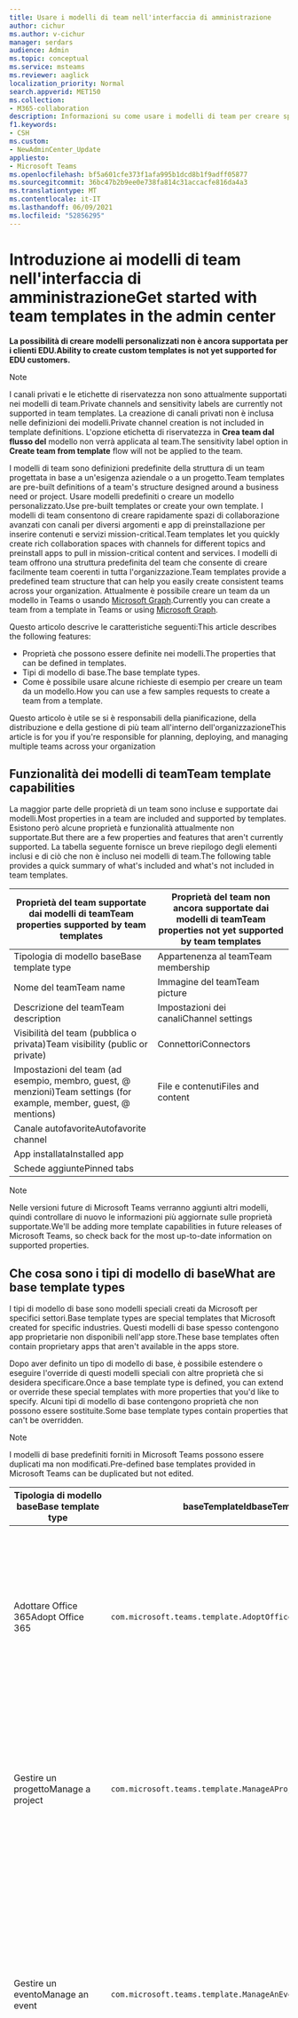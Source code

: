 ```yaml
---
title: Usare i modelli di team nell'interfaccia di amministrazione
author: cichur
ms.author: v-cichur
manager: serdars
audience: Admin
ms.topic: conceptual
ms.service: msteams
ms.reviewer: aaglick
localization_priority: Normal
search.appverid: MET150
ms.collection:
- M365-collaboration
description: Informazioni su come usare i modelli di team per creare spazi di collaborazione con canali per diversi argomenti usando modelli preinstallati.
f1.keywords:
- CSH
ms.custom:
- NewAdminCenter_Update
appliesto:
- Microsoft Teams
ms.openlocfilehash: bf5a601cfe373f1afa995b1dcd8b1f9adff05877
ms.sourcegitcommit: 36bc47b2b9ee0e738fa814c31accacfe816da4a3
ms.translationtype: MT
ms.contentlocale: it-IT
ms.lasthandoff: 06/09/2021
ms.locfileid: "52856295"
---
```

# <a name="get-started-with-team-templates-in-the-admin-center"></a><span data-ttu-id="57a32-103">Introduzione ai modelli di team nell'interfaccia di amministrazione</span><span class="sxs-lookup"><span data-stu-id="57a32-103">Get started with team templates in the admin center</span></span>

<span data-ttu-id="57a32-104">**La possibilità di creare modelli personalizzati non è ancora supportata per i clienti EDU.**</span><span class="sxs-lookup"><span data-stu-id="57a32-104">**Ability to create custom templates is not yet supported for EDU customers.**</span></span>

> [!NOTE]
> <span data-ttu-id="57a32-105">I canali privati e le etichette di riservatezza non sono attualmente supportati nei modelli di team.</span><span class="sxs-lookup"><span data-stu-id="57a32-105">Private channels and sensitivity labels are currently not supported in team templates.</span></span> <span data-ttu-id="57a32-106">La creazione di canali privati non è inclusa nelle definizioni dei modelli.</span><span class="sxs-lookup"><span data-stu-id="57a32-106">Private channel creation is not included in template definitions.</span></span> <span data-ttu-id="57a32-107">L'opzione etichetta di riservatezza in **Crea team dal flusso del** modello non verrà applicata al team.</span><span class="sxs-lookup"><span data-stu-id="57a32-107">The sensitivity label option in **Create team from template** flow will not be applied to the team.</span></span>

<span data-ttu-id="57a32-108">I modelli di team sono definizioni predefinite della struttura di un team progettata in base a un'esigenza aziendale o a un progetto.</span><span class="sxs-lookup"><span data-stu-id="57a32-108">Team templates are pre-built definitions of a team's structure designed around a business need or project.</span></span> <span data-ttu-id="57a32-109">Usare modelli predefiniti o creare un modello personalizzato.</span><span class="sxs-lookup"><span data-stu-id="57a32-109">Use pre-built templates or create your own template.</span></span> <span data-ttu-id="57a32-110">I modelli di team consentono di creare rapidamente spazi di collaborazione avanzati con canali per diversi argomenti e app di preinstallazione per inserire contenuti e servizi mission-critical.</span><span class="sxs-lookup"><span data-stu-id="57a32-110">Team templates let you quickly create rich collaboration spaces with channels for different topics and preinstall apps to pull in mission-critical content and services.</span></span> <span data-ttu-id="57a32-111">I modelli di team offrono una struttura predefinita del team che consente di creare facilmente team coerenti in tutta l'organizzazione.</span><span class="sxs-lookup"><span data-stu-id="57a32-111">Team templates provide a predefined team structure that can help you easily create consistent teams across your organization.</span></span> <span data-ttu-id="57a32-112">Attualmente è possibile creare un team da un modello in Teams o usando [Microsoft Graph](get-started-with-teams-templates.md).</span><span class="sxs-lookup"><span data-stu-id="57a32-112">Currently you can create a team from a template in Teams or using [Microsoft Graph](get-started-with-teams-templates.md).</span></span>

<span data-ttu-id="57a32-113">Questo articolo descrive le caratteristiche seguenti:</span><span class="sxs-lookup"><span data-stu-id="57a32-113">This article describes the following features:</span></span>

- <span data-ttu-id="57a32-114">Proprietà che possono essere definite nei modelli.</span><span class="sxs-lookup"><span data-stu-id="57a32-114">The properties that can be defined in templates.</span></span>
- <span data-ttu-id="57a32-115">Tipi di modello di base.</span><span class="sxs-lookup"><span data-stu-id="57a32-115">The base template types.</span></span>
- <span data-ttu-id="57a32-116">Come è possibile usare alcune richieste di esempio per creare un team da un modello.</span><span class="sxs-lookup"><span data-stu-id="57a32-116">How you can use a few samples requests to create a team from a template.</span></span>

<span data-ttu-id="57a32-117">Questo articolo è utile se si è responsabili della pianificazione, della distribuzione e della gestione di più team all'interno dell'organizzazione</span><span class="sxs-lookup"><span data-stu-id="57a32-117">This article is for you if you're responsible for planning, deploying, and managing multiple teams across your organization</span></span>

## <a name="team-template-capabilities"></a><span data-ttu-id="57a32-118">Funzionalità dei modelli di team</span><span class="sxs-lookup"><span data-stu-id="57a32-118">Team template capabilities</span></span>

<span data-ttu-id="57a32-119">La maggior parte delle proprietà di un team sono incluse e supportate dai modelli.</span><span class="sxs-lookup"><span data-stu-id="57a32-119">Most properties in a team are included and supported by templates.</span></span> <span data-ttu-id="57a32-120">Esistono però alcune proprietà e funzionalità attualmente non supportate.</span><span class="sxs-lookup"><span data-stu-id="57a32-120">But there are a few properties and features that aren't currently supported.</span></span> <span data-ttu-id="57a32-121">La tabella seguente fornisce un breve riepilogo degli elementi inclusi e di ciò che non è incluso nei modelli di team.</span><span class="sxs-lookup"><span data-stu-id="57a32-121">The following table provides a quick summary of what's included and what's not included in team templates.</span></span>

| <span data-ttu-id="57a32-122">**Proprietà del team supportate dai modelli di team**</span><span class="sxs-lookup"><span data-stu-id="57a32-122">**Team properties supported by team templates**</span></span> | <span data-ttu-id="57a32-123">**Proprietà del team non ancora supportate dai modelli di team**</span><span class="sxs-lookup"><span data-stu-id="57a32-123">**Team properties not yet supported by team templates**</span></span> |
| ------------------------------------------------ | -------------------------------------------------------- |
| <span data-ttu-id="57a32-124">Tipologia di modello base</span><span class="sxs-lookup"><span data-stu-id="57a32-124">Base template type</span></span> | <span data-ttu-id="57a32-125">Appartenenza al team</span><span class="sxs-lookup"><span data-stu-id="57a32-125">Team membership</span></span> |
| <span data-ttu-id="57a32-126">Nome del team</span><span class="sxs-lookup"><span data-stu-id="57a32-126">Team name</span></span> | <span data-ttu-id="57a32-127">Immagine del team</span><span class="sxs-lookup"><span data-stu-id="57a32-127">Team picture</span></span> |
| <span data-ttu-id="57a32-128">Descrizione del team</span><span class="sxs-lookup"><span data-stu-id="57a32-128">Team description</span></span> | <span data-ttu-id="57a32-129">Impostazioni dei canali</span><span class="sxs-lookup"><span data-stu-id="57a32-129">Channel settings</span></span> |
| <span data-ttu-id="57a32-130">Visibilità del team (pubblica o privata)</span><span class="sxs-lookup"><span data-stu-id="57a32-130">Team visibility (public or private)</span></span> | <span data-ttu-id="57a32-131">Connettori</span><span class="sxs-lookup"><span data-stu-id="57a32-131">Connectors</span></span> |
| <span data-ttu-id="57a32-132">Impostazioni del team (ad esempio, membro, guest, @ menzioni)</span><span class="sxs-lookup"><span data-stu-id="57a32-132">Team settings (for example, member, guest, @ mentions)</span></span> | <span data-ttu-id="57a32-133">File e contenuti</span><span class="sxs-lookup"><span data-stu-id="57a32-133">Files and content</span></span> |
| <span data-ttu-id="57a32-134">Canale autofavorite</span><span class="sxs-lookup"><span data-stu-id="57a32-134">Autofavorite channel</span></span> | |
| <span data-ttu-id="57a32-135">App installata</span><span class="sxs-lookup"><span data-stu-id="57a32-135">Installed app</span></span> | |
| <span data-ttu-id="57a32-136">Schede aggiunte</span><span class="sxs-lookup"><span data-stu-id="57a32-136">Pinned tabs</span></span> | |

> [!NOTE]
> <span data-ttu-id="57a32-137">Nelle versioni future di Microsoft Teams verranno aggiunti altri modelli, quindi controllare di nuovo le informazioni più aggiornate sulle proprietà supportate.</span><span class="sxs-lookup"><span data-stu-id="57a32-137">We'll be adding more template capabilities in future releases of Microsoft Teams, so check back for the most up-to-date information on supported properties.</span></span>

## <a name="what-are-base-template-types"></a><span data-ttu-id="57a32-138">Che cosa sono i tipi di modello di base</span><span class="sxs-lookup"><span data-stu-id="57a32-138">What are base template types</span></span>

<span data-ttu-id="57a32-139">I tipi di modello di base sono modelli speciali creati da Microsoft per specifici settori.</span><span class="sxs-lookup"><span data-stu-id="57a32-139">Base template types are special templates that Microsoft created for specific industries.</span></span> <span data-ttu-id="57a32-140">Questi modelli di base spesso contengono app proprietarie non disponibili nell'app store.</span><span class="sxs-lookup"><span data-stu-id="57a32-140">These base templates often contain proprietary apps that aren't available in the apps store.</span></span>

<span data-ttu-id="57a32-141">Dopo aver definito un tipo di modello di base, è possibile estendere o eseguire l'override di questi modelli speciali con altre proprietà che si desidera specificare.</span><span class="sxs-lookup"><span data-stu-id="57a32-141">Once a base template type is defined, you can extend or override these special templates with more properties that you'd like to specify.</span></span> <span data-ttu-id="57a32-142">Alcuni tipi di modello di base contengono proprietà che non possono essere sostituite.</span><span class="sxs-lookup"><span data-stu-id="57a32-142">Some base template types contain properties that can't be overridden.</span></span>

> [!NOTE]
> <span data-ttu-id="57a32-143">I modelli di base predefiniti forniti in Microsoft Teams possono essere duplicati ma non modificati.</span><span class="sxs-lookup"><span data-stu-id="57a32-143">Pre-defined base templates provided in Microsoft Teams can be duplicated but not edited.</span></span>

| <span data-ttu-id="57a32-144">Tipologia di modello base</span><span class="sxs-lookup"><span data-stu-id="57a32-144">Base template type</span></span> | <span data-ttu-id="57a32-145">baseTemplateId</span><span class="sxs-lookup"><span data-stu-id="57a32-145">baseTemplateId</span></span> | <span data-ttu-id="57a32-146">Proprietà del modello base</span><span class="sxs-lookup"><span data-stu-id="57a32-146">Properties that come with this base template</span></span> |
| ------------------ | -------------- | ----------------------------------------------------- |
| <span data-ttu-id="57a32-147">Adottare Office 365</span><span class="sxs-lookup"><span data-stu-id="57a32-147">Adopt Office 365</span></span> |`com.microsoft.teams.template.AdoptOffice365`|  <span data-ttu-id="57a32-148">Canali:</span><span class="sxs-lookup"><span data-stu-id="57a32-148">Channels:</span></span> <ul><li><span data-ttu-id="57a32-149">Generale</span><span class="sxs-lookup"><span data-stu-id="57a32-149">General</span></span></li> <li><span data-ttu-id="57a32-150">Annunci</span><span class="sxs-lookup"><span data-stu-id="57a32-150">Announcements</span></span></li> <li><span data-ttu-id="57a32-151">Angolo Champions</span><span class="sxs-lookup"><span data-stu-id="57a32-151">Champions corner</span></span></li> <li><span data-ttu-id="57a32-152">Moduli del team</span><span class="sxs-lookup"><span data-stu-id="57a32-152">Team forms</span></span></li><li><span data-ttu-id="57a32-153">Calendario</span><span class="sxs-lookup"><span data-stu-id="57a32-153">Calendar</span></span></li></ul> <span data-ttu-id="57a32-154">App:</span><span class="sxs-lookup"><span data-stu-id="57a32-154">Apps:</span></span> <ul><li><span data-ttu-id="57a32-155">Wiki</span><span class="sxs-lookup"><span data-stu-id="57a32-155">Wiki</span></span></li>  <li><span data-ttu-id="57a32-156">Calendario del canale</span><span class="sxs-lookup"><span data-stu-id="57a32-156">Channel calendar</span></span></li> |
| <span data-ttu-id="57a32-157">Gestire un progetto</span><span class="sxs-lookup"><span data-stu-id="57a32-157">Manage a project</span></span> |`com.microsoft.teams.template.ManageAProject`| <span data-ttu-id="57a32-158">Canali:</span><span class="sxs-lookup"><span data-stu-id="57a32-158">Channels:</span></span> <ul><li><span data-ttu-id="57a32-159">Generale</span><span class="sxs-lookup"><span data-stu-id="57a32-159">General</span></span></li> <li><span data-ttu-id="57a32-160">Annunci</span><span class="sxs-lookup"><span data-stu-id="57a32-160">Announcements</span></span></li> <li><span data-ttu-id="57a32-161">Risorse</span><span class="sxs-lookup"><span data-stu-id="57a32-161">Resources</span></span></li> <li><span data-ttu-id="57a32-162">Pianificazione</span><span class="sxs-lookup"><span data-stu-id="57a32-162">Planning</span></span></li></ul> <span data-ttu-id="57a32-163">App:</span><span class="sxs-lookup"><span data-stu-id="57a32-163">Apps:</span></span><ul><li><span data-ttu-id="57a32-164">Wiki</span><span class="sxs-lookup"><span data-stu-id="57a32-164">Wiki</span></span></li><li><span data-ttu-id="57a32-165">OneNote</span><span class="sxs-lookup"><span data-stu-id="57a32-165">OneNote</span></span></li><li><span data-ttu-id="57a32-166">Programmazione</span><span class="sxs-lookup"><span data-stu-id="57a32-166">Planner</span></span></li><li><span data-ttu-id="57a32-167">Elenchi</span><span class="sxs-lookup"><span data-stu-id="57a32-167">Lists</span></span></li>  </ul> |
| <span data-ttu-id="57a32-168">Gestire un evento</span><span class="sxs-lookup"><span data-stu-id="57a32-168">Manage an event</span></span>|`com.microsoft.teams.template.ManageAnEvent` | <span data-ttu-id="57a32-169">Canali:</span><span class="sxs-lookup"><span data-stu-id="57a32-169">Channels:</span></span> <ul><li><span data-ttu-id="57a32-170">Generale</span><span class="sxs-lookup"><span data-stu-id="57a32-170">General</span></span></li> <li><span data-ttu-id="57a32-171">Annunci</span><span class="sxs-lookup"><span data-stu-id="57a32-171">Announcements</span></span></li> <li><span data-ttu-id="57a32-172">Budget</span><span class="sxs-lookup"><span data-stu-id="57a32-172">Budget</span></span></li> <li><span data-ttu-id="57a32-173">Contenuto</span><span class="sxs-lookup"><span data-stu-id="57a32-173">Content</span></span></li><li><span data-ttu-id="57a32-174">Logistica</span><span class="sxs-lookup"><span data-stu-id="57a32-174">Logistics</span></span></li> <li><span data-ttu-id="57a32-175">Pianificazione</span><span class="sxs-lookup"><span data-stu-id="57a32-175">Planning</span></span></li> <li> <span data-ttu-id="57a32-176">Marketing e pubbliche relazioni</span><span class="sxs-lookup"><span data-stu-id="57a32-176">Marketing and PR</span></span></li></ul> <span data-ttu-id="57a32-177">App:</span><span class="sxs-lookup"><span data-stu-id="57a32-177">Apps:</span></span><ul><li><span data-ttu-id="57a32-178">Wiki</span><span class="sxs-lookup"><span data-stu-id="57a32-178">Wiki</span></span></li><li><span data-ttu-id="57a32-179">Sito Web</span><span class="sxs-lookup"><span data-stu-id="57a32-179">Website</span></span></li> <li><span data-ttu-id="57a32-180">YouTube</span><span class="sxs-lookup"><span data-stu-id="57a32-180">YouTube</span></span></li> <li><span data-ttu-id="57a32-181">Programmazione</span><span class="sxs-lookup"><span data-stu-id="57a32-181">Planner</span></span></li> <li><span data-ttu-id="57a32-182">OneNote</span><span class="sxs-lookup"><span data-stu-id="57a32-182">OneNote</span></span></li> <li><span data-ttu-id="57a32-183">Idee per i dipendenti</span><span class="sxs-lookup"><span data-stu-id="57a32-183">Employee ideas</span></span></li> <li><span data-ttu-id="57a32-184">Report di problema</span><span class="sxs-lookup"><span data-stu-id="57a32-184">Issue Reporter</span></span></li></ul> |
|<span data-ttu-id="57a32-185">Dipendenti a bordo</span><span class="sxs-lookup"><span data-stu-id="57a32-185">Onboard employees</span></span>|`com.microsoft.teams.template.OnboardEmployees` | <span data-ttu-id="57a32-186">Canali:</span><span class="sxs-lookup"><span data-stu-id="57a32-186">Channels:</span></span> <ul><li><span data-ttu-id="57a32-187">Generale</span><span class="sxs-lookup"><span data-stu-id="57a32-187">General</span></span></li> <li><span data-ttu-id="57a32-188">Annunci</span><span class="sxs-lookup"><span data-stu-id="57a32-188">Announcements</span></span></li> <li><span data-ttu-id="57a32-189">Chat dei dipendenti</span><span class="sxs-lookup"><span data-stu-id="57a32-189">Employee chat</span></span></li> <li><span data-ttu-id="57a32-190">Formazione</span><span class="sxs-lookup"><span data-stu-id="57a32-190">Training</span></span></li></ul><span data-ttu-id="57a32-191">App:</span><span class="sxs-lookup"><span data-stu-id="57a32-191">Apps:</span></span><ul><li><span data-ttu-id="57a32-192">Wiki</span><span class="sxs-lookup"><span data-stu-id="57a32-192">Wiki</span></span></li><li><span data-ttu-id="57a32-193">Community</span><span class="sxs-lookup"><span data-stu-id="57a32-193">Communities</span></span></li><li><span data-ttu-id="57a32-194">Programmazione</span><span class="sxs-lookup"><span data-stu-id="57a32-194">Planner</span></span></li><li><span data-ttu-id="57a32-195">Idee per i dipendenti</span><span class="sxs-lookup"><span data-stu-id="57a32-195">Employee ideas</span></span></li></ul>|
|<span data-ttu-id="57a32-196">Organizzare l'help desk</span><span class="sxs-lookup"><span data-stu-id="57a32-196">Organize help desk</span></span>| `com.microsoft.teams.template.OrganizeHelpDesk`|<span data-ttu-id="57a32-197">Canali:</span><span class="sxs-lookup"><span data-stu-id="57a32-197">Channels:</span></span><ul><li><span data-ttu-id="57a32-198">Generale</span><span class="sxs-lookup"><span data-stu-id="57a32-198">General</span></span></li><li><span data-ttu-id="57a32-199">Annunci</span><span class="sxs-lookup"><span data-stu-id="57a32-199">Announcements</span></span></li><li><span data-ttu-id="57a32-200">Domande frequenti</span><span class="sxs-lookup"><span data-stu-id="57a32-200">FAQ</span></span></li></ul><span data-ttu-id="57a32-201">App:</span><span class="sxs-lookup"><span data-stu-id="57a32-201">Apps:</span></span><ul><li><span data-ttu-id="57a32-202">Wiki</span><span class="sxs-lookup"><span data-stu-id="57a32-202">Wiki</span></span></li><li><span data-ttu-id="57a32-203">OneNote</span><span class="sxs-lookup"><span data-stu-id="57a32-203">OneNote</span></span></li><li><span data-ttu-id="57a32-204">Programmazione</span><span class="sxs-lookup"><span data-stu-id="57a32-204">Planner</span></span> </li><li><span data-ttu-id="57a32-205">Complimenti</span><span class="sxs-lookup"><span data-stu-id="57a32-205">Praise</span></span></li><li><span data-ttu-id="57a32-206">Report di problema</span><span class="sxs-lookup"><span data-stu-id="57a32-206">Issue Reporter</span></span></li></ul> |
| <span data-ttu-id="57a32-207">Assistenza ai pazienti</span><span class="sxs-lookup"><span data-stu-id="57a32-207">Patient care</span></span>| `healthcareWard`| <span data-ttu-id="57a32-208">Canali:</span><span class="sxs-lookup"><span data-stu-id="57a32-208">Channels:</span></span><ul><li><span data-ttu-id="57a32-209">Generale</span><span class="sxs-lookup"><span data-stu-id="57a32-209">General</span></span></li><li><span data-ttu-id="57a32-210">Annunci</span><span class="sxs-lookup"><span data-stu-id="57a32-210">Announcements</span></span></li><li><span data-ttu-id="57a32-211">Briefing</span><span class="sxs-lookup"><span data-stu-id="57a32-211">Huddles</span></span></li><li><span data-ttu-id="57a32-212">Giri di visite</span><span class="sxs-lookup"><span data-stu-id="57a32-212">Rounds</span></span></li><li><span data-ttu-id="57a32-213">Personale</span><span class="sxs-lookup"><span data-stu-id="57a32-213">Staffing</span></span></li><li><span data-ttu-id="57a32-214">Formazione</span><span class="sxs-lookup"><span data-stu-id="57a32-214">Training</span></span></li></ul> <span data-ttu-id="57a32-215">App:</span><span class="sxs-lookup"><span data-stu-id="57a32-215">Apps:</span></span> <ul><li><span data-ttu-id="57a32-216">Wiki</span><span class="sxs-lookup"><span data-stu-id="57a32-216">Wiki</span></span></li><li><span data-ttu-id="57a32-217">Elenchi</span><span class="sxs-lookup"><span data-stu-id="57a32-217">Lists</span></span>  </li><li><span data-ttu-id="57a32-218">Approvazioni</span><span class="sxs-lookup"><span data-stu-id="57a32-218">Approvals</span></span></li></ul>|
| <span data-ttu-id="57a32-219">Collaborare alla crisi globale o all'evento</span><span class="sxs-lookup"><span data-stu-id="57a32-219">Collaborate on global crisis or event</span></span> |`com.microsoft.teams.template.CollaborateOnAGlobalCrisisOrEvent`| <span data-ttu-id="57a32-220">Canali:</span><span class="sxs-lookup"><span data-stu-id="57a32-220">Channels:</span></span> <ul><li><span data-ttu-id="57a32-221">Generale</span><span class="sxs-lookup"><span data-stu-id="57a32-221">General</span></span><li><span data-ttu-id="57a32-222">Annunci</span><span class="sxs-lookup"><span data-stu-id="57a32-222">Announcements</span></span></li><li><span data-ttu-id="57a32-223">Notizie del mondo</span><span class="sxs-lookup"><span data-stu-id="57a32-223">World news</span></span></li><li><span data-ttu-id="57a32-224">Continuità aziendale</span><span class="sxs-lookup"><span data-stu-id="57a32-224">Business continuity</span></span></li><li><span data-ttu-id="57a32-225">Lavorare in remoto</span><span class="sxs-lookup"><span data-stu-id="57a32-225">Remote working</span></span></li><li><span data-ttu-id="57a32-226">Messaggi interni</span><span class="sxs-lookup"><span data-stu-id="57a32-226">Internal comms</span></span></li><li><span data-ttu-id="57a32-227">Comms esterni</span><span class="sxs-lookup"><span data-stu-id="57a32-227">External comms</span></span></li><li><span data-ttu-id="57a32-228">Richiesta di approvazione</span><span class="sxs-lookup"><span data-stu-id="57a32-228">Approvals request</span></span></li><li><span data-ttu-id="57a32-229">Reclami dei clienti</span><span class="sxs-lookup"><span data-stu-id="57a32-229">Customer complaints</span></span></li><li><span data-ttu-id="57a32-230">Complimenti</span><span class="sxs-lookup"><span data-stu-id="57a32-230">Kudos</span></span></li><li><span data-ttu-id="57a32-231">Aggiornamento per dirigenti</span><span class="sxs-lookup"><span data-stu-id="57a32-231">Executive update</span></span></li></ul><span data-ttu-id="57a32-232">App:</span><span class="sxs-lookup"><span data-stu-id="57a32-232">Apps:</span></span> <ul><li><span data-ttu-id="57a32-233">Complimenti</span><span class="sxs-lookup"><span data-stu-id="57a32-233">Praise</span></span></li><li><span data-ttu-id="57a32-234">Wiki</span><span class="sxs-lookup"><span data-stu-id="57a32-234">Wiki</span></span></li><li><span data-ttu-id="57a32-235">Sito Web</span><span class="sxs-lookup"><span data-stu-id="57a32-235">Website</span></span></li><li><span data-ttu-id="57a32-236">Programmazione</span><span class="sxs-lookup"><span data-stu-id="57a32-236">Planner</span></span></li><li><span data-ttu-id="57a32-237">Report di problema</span><span class="sxs-lookup"><span data-stu-id="57a32-237">Issue Reporter</span></span></li></ul>|
|<span data-ttu-id="57a32-238">Filiale bancaria</span><span class="sxs-lookup"><span data-stu-id="57a32-238">Bank branch</span></span>| `com.microsoft.teams.template.CollaborateWithinABankBranch`|<span data-ttu-id="57a32-239">Canali:</span><span class="sxs-lookup"><span data-stu-id="57a32-239">Channels:</span></span> <ul><li><span data-ttu-id="57a32-240">Generale</span><span class="sxs-lookup"><span data-stu-id="57a32-240">General</span></span><li><span data-ttu-id="57a32-241">Annunci</span><span class="sxs-lookup"><span data-stu-id="57a32-241">Announcements</span></span></li><li><span data-ttu-id="57a32-242">Briefing</span><span class="sxs-lookup"><span data-stu-id="57a32-242">Huddles</span></span></li><li><span data-ttu-id="57a32-243">Riunioni con i clienti</span><span class="sxs-lookup"><span data-stu-id="57a32-243">Customer meetings</span></span></li><li><span data-ttu-id="57a32-244">Richiesta di approvazione</span><span class="sxs-lookup"><span data-stu-id="57a32-244">Approvals Request</span></span> </li><li><span data-ttu-id="57a32-245">Coaching</span><span class="sxs-lookup"><span data-stu-id="57a32-245">Coaching</span></span></li><li><span data-ttu-id="57a32-246">Sviluppo di competenze</span><span class="sxs-lookup"><span data-stu-id="57a32-246">Skills development</span></span></li><li><span data-ttu-id="57a32-247">Elaborazione dei prestiti</span><span class="sxs-lookup"><span data-stu-id="57a32-247">Loan processing</span></span></li><li><span data-ttu-id="57a32-248">Reclami dei clienti</span><span class="sxs-lookup"><span data-stu-id="57a32-248">Customer complaints</span></span></li><li><span data-ttu-id="57a32-249">Complimenti</span><span class="sxs-lookup"><span data-stu-id="57a32-249">Kudos</span></span></li><li><span data-ttu-id="57a32-250">Cose divertenti</span><span class="sxs-lookup"><span data-stu-id="57a32-250">Fun stuff</span></span></li><li><span data-ttu-id="57a32-251">Conformità</span><span class="sxs-lookup"><span data-stu-id="57a32-251">Compliance</span></span></li></ul><span data-ttu-id="57a32-252">App:</span><span class="sxs-lookup"><span data-stu-id="57a32-252">Apps:</span></span><ul><li><span data-ttu-id="57a32-253">Complimenti</span><span class="sxs-lookup"><span data-stu-id="57a32-253">Praise</span></span> </li><li><span data-ttu-id="57a32-254">Report di problema</span><span class="sxs-lookup"><span data-stu-id="57a32-254">Issue Reporter</span></span></li></ul>|
|<span data-ttu-id="57a32-255">Risposta a un evento imprevisto</span><span class="sxs-lookup"><span data-stu-id="57a32-255">Incident response</span></span>| `com.microsoft.teams.template.CoordinateIncidentResponse`|<span data-ttu-id="57a32-256">Canali:</span><span class="sxs-lookup"><span data-stu-id="57a32-256">Channels:</span></span> <ul><li><span data-ttu-id="57a32-257">Generale</span><span class="sxs-lookup"><span data-stu-id="57a32-257">General</span></span><li><span data-ttu-id="57a32-258">Annunci</span><span class="sxs-lookup"><span data-stu-id="57a32-258">Announcements</span></span></li><li><span data-ttu-id="57a32-259">Logistica</span><span class="sxs-lookup"><span data-stu-id="57a32-259">Logistics</span></span></li><li><span data-ttu-id="57a32-260">Pianificazione</span><span class="sxs-lookup"><span data-stu-id="57a32-260">Planning</span></span></li><li><span data-ttu-id="57a32-261">Ripristino</span><span class="sxs-lookup"><span data-stu-id="57a32-261">Recovery</span></span></li><li><span data-ttu-id="57a32-262">Urgente</span><span class="sxs-lookup"><span data-stu-id="57a32-262">Urgent</span></span></li></ul> <span data-ttu-id="57a32-263">App:</span><span class="sxs-lookup"><span data-stu-id="57a32-263">Apps:</span></span> <ul><li><span data-ttu-id="57a32-264">Wiki</span><span class="sxs-lookup"><span data-stu-id="57a32-264">Wiki</span></span></li><li><span data-ttu-id="57a32-265">Excel</span><span class="sxs-lookup"><span data-stu-id="57a32-265">Excel</span></span></li><li><span data-ttu-id="57a32-266">OneNote</span><span class="sxs-lookup"><span data-stu-id="57a32-266">OneNote</span></span></li><li><span data-ttu-id="57a32-267">SharePoint</span><span class="sxs-lookup"><span data-stu-id="57a32-267">SharePoint</span></span></li><li><span data-ttu-id="57a32-268">Programmazione</span><span class="sxs-lookup"><span data-stu-id="57a32-268">Planner</span></span></li> <li><span data-ttu-id="57a32-269">Approvazioni</span><span class="sxs-lookup"><span data-stu-id="57a32-269">Approvals</span></span></li> <li><span data-ttu-id="57a32-270">Ispezione</span><span class="sxs-lookup"><span data-stu-id="57a32-270">Inspection</span></span></li> </ul>|
|<span data-ttu-id="57a32-271">Ospedale</span><span class="sxs-lookup"><span data-stu-id="57a32-271">Hospital</span></span>| `healthcareHospital` |<span data-ttu-id="57a32-272">Canali:</span><span class="sxs-lookup"><span data-stu-id="57a32-272">Channels:</span></span> <ul><li><span data-ttu-id="57a32-273">Generale</span><span class="sxs-lookup"><span data-stu-id="57a32-273">General</span></span></li><li><span data-ttu-id="57a32-274">Annunci</span><span class="sxs-lookup"><span data-stu-id="57a32-274">Announcements</span></span></li><li><span data-ttu-id="57a32-275">Conformità</span><span class="sxs-lookup"><span data-stu-id="57a32-275">Compliance</span></span></li><li><span data-ttu-id="57a32-276">Pulizie</span><span class="sxs-lookup"><span data-stu-id="57a32-276">Custodial</span></span></li><li><span data-ttu-id="57a32-277">Risorse umane</span><span class="sxs-lookup"><span data-stu-id="57a32-277">Human resources</span></span></li><li><span data-ttu-id="57a32-278">Farmacia</span><span class="sxs-lookup"><span data-stu-id="57a32-278">Pharmacy</span></span></li></ul> <span data-ttu-id="57a32-279">App:</span><span class="sxs-lookup"><span data-stu-id="57a32-279">Apps:</span></span> <ul><li><span data-ttu-id="57a32-280">Wiki</span><span class="sxs-lookup"><span data-stu-id="57a32-280">Wiki</span></span></li><li><span data-ttu-id="57a32-281">Elenchi</span><span class="sxs-lookup"><span data-stu-id="57a32-281">Lists</span></span>  </li></ul>|
|<span data-ttu-id="57a32-282">Organizzare un negozio</span><span class="sxs-lookup"><span data-stu-id="57a32-282">Organize a store</span></span>| `retailStore` |<span data-ttu-id="57a32-283">Canali:</span><span class="sxs-lookup"><span data-stu-id="57a32-283">Channels:</span></span> <ul><li><span data-ttu-id="57a32-284">Generale</span><span class="sxs-lookup"><span data-stu-id="57a32-284">General</span></span><li><span data-ttu-id="57a32-285">Passaggio di consegne del turno</span><span class="sxs-lookup"><span data-stu-id="57a32-285">Shift handoff</span></span></li><li><span data-ttu-id="57a32-286">Apprendimento</span><span class="sxs-lookup"><span data-stu-id="57a32-286">Learning</span></span></li></ul> <span data-ttu-id="57a32-287">App:</span><span class="sxs-lookup"><span data-stu-id="57a32-287">Apps:</span></span> <ul><li><span data-ttu-id="57a32-288">Wiki</span><span class="sxs-lookup"><span data-stu-id="57a32-288">Wiki</span></span></li><li><span data-ttu-id="57a32-289">Programmazione</span><span class="sxs-lookup"><span data-stu-id="57a32-289">Planner</span></span></li></ul>|
|<span data-ttu-id="57a32-290">Qualità e sicurezza</span><span class="sxs-lookup"><span data-stu-id="57a32-290">Quality and safety</span></span> |`com.microsoft.teams.template.QualitySafety`|<span data-ttu-id="57a32-291">Canali:</span><span class="sxs-lookup"><span data-stu-id="57a32-291">Channels:</span></span> <ul><li><span data-ttu-id="57a32-292">Generale</span><span class="sxs-lookup"><span data-stu-id="57a32-292">General</span></span><li><span data-ttu-id="57a32-293">Annunci</span><span class="sxs-lookup"><span data-stu-id="57a32-293">Announcements</span></span></li><li><span data-ttu-id="57a32-294">Riga 1</span><span class="sxs-lookup"><span data-stu-id="57a32-294">Line 1</span></span></li><li><span data-ttu-id="57a32-295">Riga 2</span><span class="sxs-lookup"><span data-stu-id="57a32-295">Line 2</span></span></li><li><span data-ttu-id="57a32-296">Riga 3</span><span class="sxs-lookup"><span data-stu-id="57a32-296">Line 3</span></span></li><li><span data-ttu-id="57a32-297">Sicurezza</span><span class="sxs-lookup"><span data-stu-id="57a32-297">Safety</span></span></li><li><span data-ttu-id="57a32-298">Formazione</span><span class="sxs-lookup"><span data-stu-id="57a32-298">Training</span></span></li><li><span data-ttu-id="57a32-299">Manutenzione</span><span class="sxs-lookup"><span data-stu-id="57a32-299">Maintenance</span></span></li><li><span data-ttu-id="57a32-300">Cose divertenti</span><span class="sxs-lookup"><span data-stu-id="57a32-300">Fun stuff</span></span></li></ul> <span data-ttu-id="57a32-301">App:</span><span class="sxs-lookup"><span data-stu-id="57a32-301">Apps:</span></span> <ul><li><span data-ttu-id="57a32-302">Wiki</span><span class="sxs-lookup"><span data-stu-id="57a32-302">Wiki</span></span></li><li><span data-ttu-id="57a32-303">Programmazione</span><span class="sxs-lookup"><span data-stu-id="57a32-303">Planner</span></span></li> <li><span data-ttu-id="57a32-304">Report di problema</span><span class="sxs-lookup"><span data-stu-id="57a32-304">Issue Reporter</span></span></li> <li><span data-ttu-id="57a32-305">Ispezione</span><span class="sxs-lookup"><span data-stu-id="57a32-305">Inspection</span></span></li> </ul>|
|<span data-ttu-id="57a32-306">Vendita al dettaglio per i responsabili</span><span class="sxs-lookup"><span data-stu-id="57a32-306">Retail for managers</span></span>| `retailManagerCollaboration` |<span data-ttu-id="57a32-307">Canali:</span><span class="sxs-lookup"><span data-stu-id="57a32-307">Channels:</span></span> <ul><li><span data-ttu-id="57a32-308">Generale</span><span class="sxs-lookup"><span data-stu-id="57a32-308">General</span></span><li><span data-ttu-id="57a32-309">Operazioni</span><span class="sxs-lookup"><span data-stu-id="57a32-309">Operations</span></span></li><li><span data-ttu-id="57a32-310">Apprendimento</span><span class="sxs-lookup"><span data-stu-id="57a32-310">Learning</span></span></li></ul> <span data-ttu-id="57a32-311">App:</span><span class="sxs-lookup"><span data-stu-id="57a32-311">Apps:</span></span> <ul><li><span data-ttu-id="57a32-312">Wiki</span><span class="sxs-lookup"><span data-stu-id="57a32-312">Wiki</span></span></li><li><span data-ttu-id="57a32-313">Programmazione</span><span class="sxs-lookup"><span data-stu-id="57a32-313">Planner</span></span></li></ul>|
||||

<span data-ttu-id="57a32-314">Per altre informazioni sulle categorie di modelli, vedere le categorie seguenti:</span><span class="sxs-lookup"><span data-stu-id="57a32-314">For more information about the template categories, see the following categories:</span></span>

- [<span data-ttu-id="57a32-315">Modelli finanziari</span><span class="sxs-lookup"><span data-stu-id="57a32-315">Financial templates</span></span>](financial-teams-templates-in-the-admin-console.md)
- [<span data-ttu-id="57a32-316">Modelli generali</span><span class="sxs-lookup"><span data-stu-id="57a32-316">General templates</span></span>](general-teams-templates-in-the-admin-console.md)
- [<span data-ttu-id="57a32-317">Modelli per enti pubblici</span><span class="sxs-lookup"><span data-stu-id="57a32-317">Government templates</span></span>](government-teams-templates-in-the-admin-console.md)
- [<span data-ttu-id="57a32-318">Modelli sanitari</span><span class="sxs-lookup"><span data-stu-id="57a32-318">Healthcare templates</span></span>](expand-teams-across-your-org/healthcare/healthcare-templates-admin-console.md)
- [<span data-ttu-id="57a32-319">Modelli di produzione</span><span class="sxs-lookup"><span data-stu-id="57a32-319">Manufacturing templates</span></span>](manufacturing-teams-templates-in-the-admin-console.md)
- [<span data-ttu-id="57a32-320">Modelli di vendita al dettaglio</span><span class="sxs-lookup"><span data-stu-id="57a32-320">Retail templates</span></span>](retail-teams-templates-in-the-admin-console.md)

## <a name="template-size-limits"></a><span data-ttu-id="57a32-321">Limiti per le dimensioni dei modelli</span><span class="sxs-lookup"><span data-stu-id="57a32-321">Template size limits</span></span>

<span data-ttu-id="57a32-322">I modelli sono limitati a un numero specifico di canali, schede e app.</span><span class="sxs-lookup"><span data-stu-id="57a32-322">Templates are limited to a specific number of channels, tabs, and apps.</span></span>

 > [!Note]
 > <span data-ttu-id="57a32-323">È possibile aggiungere altri canali, schede e app al team dopo che è stato creato da un modello.</span><span class="sxs-lookup"><span data-stu-id="57a32-323">You can add more channels, tabs, and apps to the team after it's been created from a template.</span></span>

|<span data-ttu-id="57a32-324">Funzionalità</span><span class="sxs-lookup"><span data-stu-id="57a32-324">Feature</span></span> | <span data-ttu-id="57a32-325">Limite</span><span class="sxs-lookup"><span data-stu-id="57a32-325">Limit</span></span>|
|-|-|
|<span data-ttu-id="57a32-326">Canali per modello</span><span class="sxs-lookup"><span data-stu-id="57a32-326">Channels per template</span></span> | <span data-ttu-id="57a32-327">15</span><span class="sxs-lookup"><span data-stu-id="57a32-327">15</span></span> |
|<span data-ttu-id="57a32-328">Schede per canale in un modello</span><span class="sxs-lookup"><span data-stu-id="57a32-328">Tabs per channel in a template</span></span> | <span data-ttu-id="57a32-329">20</span><span class="sxs-lookup"><span data-stu-id="57a32-329">20</span></span> |
|<span data-ttu-id="57a32-330">App per modello</span><span class="sxs-lookup"><span data-stu-id="57a32-330">Apps per template</span></span> | <span data-ttu-id="57a32-331">50</span><span class="sxs-lookup"><span data-stu-id="57a32-331">50</span></span>|
|||

<span data-ttu-id="57a32-332">Per [altre informazioni, vedere Limiti e specifiche di Teams.](limits-specifications-teams.md)</span><span class="sxs-lookup"><span data-stu-id="57a32-332">See [Limits and specifications of Teams](limits-specifications-teams.md) for more information.</span></span>

## <a name="manage-templates-in-powershell"></a><span data-ttu-id="57a32-333">Gestire i modelli in PowerShell</span><span class="sxs-lookup"><span data-stu-id="57a32-333">Manage templates in PowerShell</span></span>

<span data-ttu-id="57a32-334">Usare i cmdlt seguenti per gestire i modelli in PowerShell.</span><span class="sxs-lookup"><span data-stu-id="57a32-334">Use the following cmdlts to manage your templates in PowerShell.</span></span>

- [<span data-ttu-id="57a32-335">Get-CsTeamTemplate</span><span class="sxs-lookup"><span data-stu-id="57a32-335">Get-CsTeamTemplate</span></span>](/powershell/module/teams/get-csteamtemplate?view=teams-ps) 
- [<span data-ttu-id="57a32-336">Get-CsTeamTemplateList</span><span class="sxs-lookup"><span data-stu-id="57a32-336">Get-CsTeamTemplateList</span></span>](/powershell/module/teams/get-csteamtemplatelist?view=teams-ps)
- [<span data-ttu-id="57a32-337">New-CsTeamTemplate</span><span class="sxs-lookup"><span data-stu-id="57a32-337">New-CsTeamTemplate</span></span>](/powershell/module/teams/new-csteamtemplate?view=teams-ps)
- [<span data-ttu-id="57a32-338">Remove-CsTeamTemplate</span><span class="sxs-lookup"><span data-stu-id="57a32-338">Remove-CsTeamTemplate</span></span>](/powershell/module/teams/remove-csteamtemplate?view=teams-ps) 
- [<span data-ttu-id="57a32-339">Update-CsTeamTemplate</span><span class="sxs-lookup"><span data-stu-id="57a32-339">Update-CsTeamTemplate</span></span>](/powershell/module/teams/update-csteamtemplate?view=teams-ps)

## <a name="related-topics"></a><span data-ttu-id="57a32-340">Argomenti correlati</span><span class="sxs-lookup"><span data-stu-id="57a32-340">Related topics</span></span>

- [<span data-ttu-id="57a32-341">Creare un modello di team personalizzato</span><span class="sxs-lookup"><span data-stu-id="57a32-341">Create a custom team template</span></span>](create-a-team-template.md)
- [<span data-ttu-id="57a32-342">Creare un modello di team da un modello di team esistente</span><span class="sxs-lookup"><span data-stu-id="57a32-342">Create a team template from an existing team template</span></span>](create-template-from-existing-template.md)
- [<span data-ttu-id="57a32-343">Creare un modello da un team esistente</span><span class="sxs-lookup"><span data-stu-id="57a32-343">Create a template from an existing team</span></span>](create-template-from-existing-team.md)
